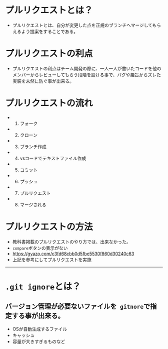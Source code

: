 # プルリクエストとは？
- プルリクエストとは、自分が変更した点を正規のブランチへマージしてもらえるよう提案をすることである。

# プルリクエストの利点
- プルリクエストの利点はチーム開発の際に、一人一人が書いたコードを他のメンバーからレビューしてもらう段階を設ける事で、バグや趣旨からズレた実装を未然に防ぐ事が出来る。

# プルリクエストの流れ
- 1. フォーク
- 2. クローン
- 3. ブランチ作成
- 4. vsコードでテキストファイル作成
- 5. コミット
- 6. プッシュ
- 7. プルリクエスト
- 8. マージされる

# プルリクエストの方法
- 教科書掲載のプルリクエストのやり方では、出来なかった。
- `compare`ボタンの表示がない
- https://gyazo.com/c3fd68cbb0d5fbe5530f860d30240c63
- 上記を参考にしてプルリクエストを実施

---

# `.git ignore`とは？
## バージョン管理が必要ないファイルを` gitnore`で指定する事が出来る。
- OSが自動生成するファイル
- キャッシュ
- 容量が大きすぎるものなど




